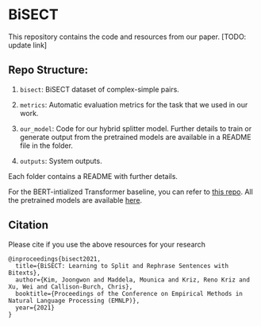 # BiSECT

This repository contains the code and resources from our paper. [TODO: update link]

## Repo Structure: 
1. ```bisect```: BiSECT dataset of complex-simple pairs.

2. ```metrics```: Automatic evaluation metrics for the task that we used in our work.

3. ```our_model```: Code for our hybrid splitter model. Further details to train or generate output from the pretrained models are available in a README file in the folder.

4. ```outputs```: System outputs.

Each folder contains a README with further details.

For the BERT-intialized Transformer baseline, you can refer to [this repo](https://github.com/mounicam/neural_splitter). All the pretrained models are available [here](https://drive.google.com/drive/u/0/folders/104EG4oy5BTe_ddioOKnilaZOyguQ_xvt).


## Citation
Please cite if you use the above resources for your research
```
@inproceedings{bisect2021,
  title={BiSECT: Learning to Split and Rephrase Sentences with Bitexts},
  author={Kim, Joongwon and Maddela, Mounica and Kriz, Reno Kriz and Xu, Wei and Callison-Burch, Chris},
  booktitle={Proceedings of the Conference on Empirical Methods in Natural Language Processing (EMNLP)},
  year={2021}
}
```
